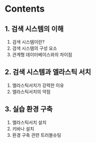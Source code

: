 # Contents

## 1. 검색 시스템의 이해
  
  1. 검색 시스템이란?
  2. 검색 시스템의 구성 요소
  3. 관계형 데이터베이스와의 차이점

## 2. 검색 시스템과 엘라스틱 서치
  
  1. 엘라스틱서치가 강력한 이유
  2. 엘라스틱서치의 약점

## 3. 실습 환경 구축
  
  1. 엘라스틱서치 설치
  2. 키바나 설치
  3. 환경 구축 관련 트러블슈팅
